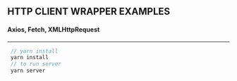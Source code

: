 ## HTTP CLIENT WRAPPER EXAMPLES
#### Axios, Fetch, XMLHttpRequest

--------------

```typescript
 // yarn install
 yarn install
 // to run server
 yarn server

```
